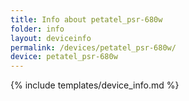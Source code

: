 ```yaml
---
title: Info about petatel_psr-680w
folder: info
layout: deviceinfo
permalink: /devices/petatel_psr-680w/
device: petatel_psr-680w
---
```

{% include templates/device_info.md %}
